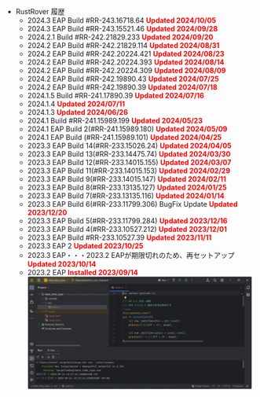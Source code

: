 - RustRover 履歴
  - 2024.3 EAP Build #RR-243.16718.64 <span style="color: red;">**Updated 2024/10/05**</span>
  - 2024.3 EAP Build #RR-243.15521.46 <span style="color: red;">**Updated 2024/09/28**</span>
  - 2024.2.1 Build #RR-242.21829.233 <span style="color: red;">**Updated 2024/09/20**</span>
  - 2024.2 EAP Build #RR-242.21829.114 <span style="color: red;">**Updated 2024/08/31**</span>
  - 2024.2 EAP Build #RR-242.20224.421 <span style="color: red;">**Updated 2024/08/23**</span>
  - 2024.2 EAP Build #RR-242.20224.393 <span style="color: red;">**Updated 2024/08/14**</span>
  - 2024.2 EAP Build #RR-242.20224.309 <span style="color: red;">**Updated 2024/08/09**</span>
  - 2024.2 EAP Build #RR-242.19890.43 <span style="color: red;">**Updated 2024/07/25**</span>
  - 2024.2 EAP Build #RR-242.19890.39 <span style="color: red;">**Updated 2024/07/18**</span>
  - 2024.1.5 Build #RR-241.17890.39 <span style="color: red;">**Updated 2024/07/16**</span>
  - 2024.1.4 <span style="color: red;">**Updated 2024/07/11**</span>
  - 2024.1.3 <span style="color: red;">**Updated 2024/06/26**</span>
  - 2024.1 Build #RR-241.15989.199 <span style="color: red;">**Updated 2024/05/23**</span>
  - 2024.1 EAP Build 2(#RR-241.15989.180) <span style="color: red;">**Updated 2024/05/09**</span>
  - 2024.1 EAP Build (#RR-241.15989.101) <span style="color: red;">**Updated 2024/04/25**</span>
  - 2023.3 EAP Build 14(#RR-233.15026.24) <span style="color: red;">**Updated 2024/04/05**</span>
  - 2023.3 EAP Build 13(#RR-233.14475.74) <span style="color: red;">**Updated 2024/03/30**</span>
  - 2023.3 EAP Build 12(#RR-233.14015.155) <span style="color: red;">**Updated 2024/03/07**</span>
  - 2023.3 EAP Build 11(#RR-233.14015.153) <span style="color: red;">**Updated 2024/02/29**</span>
  - 2023.3 EAP Build 9(#RR-233.14015.147) <span style="color: red;">**Updated 2024/02/11**</span>
  - 2023.3 EAP Build 8(#RR-233.13135.127) <span style="color: red;">**Updated 2024/01/25**</span>
  - 2023.3 EAP Build 7(#RR-233.13135.116) <span style="color: red;">**Updated 2024/01/14**</span>
  - 2023.3 EAP Build 6(#RR-233.11799.306) BugFix Update <span style="color: red;">**Updated 2023/12/20**</span>
  - 2023.3 EAP Build 5(#RR-233.11799.284) <span style="color: red;">**Updated 2023/12/16**</span>
  - 2023.3 EAP Build 4(#RR-233.10527.212) <span style="color: red;">**Updated 2023/12/01**</span>
  - 2023.3 EAP Build #RR-233.10527.39 <span style="color: red;">**Updated 2023/11/11**</span>
  - 2023.3 EAP 2 <span style="color: red;">**Updated 2023/10/25**</span>
  - 2023.3 EAP・・・2023.2 EAPが期限切れのため、再セットアップ <span style="color: red;">**Updated 2023/10/14**</span>
  - 2023.2 EAP <span style="color: red;">**Installed 2023/09/14**</span>
    ![2023.2 EAP](../images/rust/20230914_RustRover2023.2.png)
